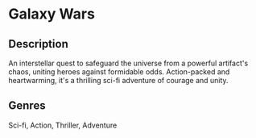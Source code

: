# Galaxy Wars

## Description

An interstellar quest to safeguard the universe from a powerful artifact's chaos, uniting heroes against formidable odds. Action-packed and heartwarming, it's a thrilling sci-fi adventure of courage and unity.

## Genres

Sci-fi, Action, Thriller, Adventure
